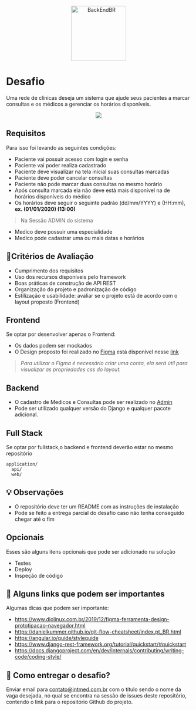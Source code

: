 <p align="center">
  <img src="https://avatars0.githubusercontent.com/u/26383303?s=400&v=4" alt="BackEndBR" width="150" />
</p>

# Desafio
Uma rede de clínicas deseja um sistema que ajude seus pacientes a marcar consultas e os médicos a gerenciar os horários disponíveis.

<p align="center">
  <img src="https://i.ibb.co/2kY9xGV/A7RFSTk.png">
</p>

## Requisitos ##
Para isso foi levando as seguintes condições:
 - Paciente vai possuir acesso com login e senha
 - Paciente vai poder realiza cadastrado
 - Paciente deve visualizar na tela inicial suas consultas marcadas
 - Paciente deve poder cancelar consultas
 - Paciente não pode marcar duas consultas no mesmo horário
 - Após consulta marcada ela não deve está mais disponível na de horários disponíveis do médico
 - Os horários deve seguir o seguinte padrão (dd/mm/YYYY) e (HH:mm), **ex. (01/01/2020) (13:00)**

> Na Sessão ADMIN do sistema
 - Medico deve possuir uma especialidade 
 - Medico pode cadastrar uma ou mais datas e horários

## :pencil:Critérios de Avaliação ##
 - Cumprimento dos requisitos
 - Uso dos recursos disponíveis pelo framework
 - Boas práticas de construção de API REST
 - Organização do projeto e padronização de código
 - Estilização e usabilidade: avaliar se o projeto está de acordo com o layout proposto (Frontend)

## Frontend ## 
Se optar por desenvolver apenas o Frontend:
  - Os dados podem ser mockados
  - O Design proposto foi realizado no [Figma](https://www.figma.com/) está disponível nesse [link](https://www.figma.com/file/kJIvTRUJtKin3PFthaGXnj/Desafio-Full-Stack-Intmed?node-id=0%3A1) 
> _Para utilizar o Figma é necessário criar uma conta, ela será útil para visualizar as propriedades css do layout._

## Backend ##
- O cadastro de Medicos e Consultas pode ser realizado no [Admin](https://docs.djangoproject.com/en/3.0/ref/contrib/admin/) 
- Pode ser utilizado qualquer versão do Django e qualquer pacote adicional.

## Full Stack ##
Se optar por fullstack,o backend e frontend deverão estar no mesmo repositório
```
application/
  api/
  web/
```
## :bulb: Observações ##
- O repositório deve ter um README com as instruções de instalação
- Pode se feito a entrega parcial do desafio caso não tenha conseguido chegar até o fim
  
## Opcionais ##
Esses são alguns itens opcionais que pode ser adicionado na solução
 - Testes
 - Deploy
 - Inspeção de código

## :mega: Alguns links que podem ser importantes ##
Algumas dicas que podem ser importante:
- https://www.diolinux.com.br/2019/12/figma-ferramenta-design-prototipacao-navegador.html
- https://danielkummer.github.io/git-flow-cheatsheet/index.pt_BR.html
- https://angular.io/guide/styleguide
- https://www.django-rest-framework.org/tutorial/quickstart/#quickstart
- https://docs.djangoproject.com/en/dev/internals/contributing/writing-code/coding-style/


## :email: Como entregar o desafio? ##
Enviar email para contato@intmed.com.br com o título sendo o nome da vaga desejada, no qual se encontra na sessão de issues deste repositório, contendo o link para o repositório Github do projeto.
